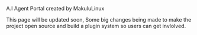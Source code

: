 A.I Agent Portal created by MakuluLinux

This page will be updated soon, Some big changes being made to make the project open source and build a plugin system so users can get invlolved.
